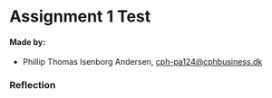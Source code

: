 # Assignment 1 Test

#### Made by: ####

* Phillip Thomas Isenborg Andersen, cph-pa124@cphbusiness.dk

### Reflection
